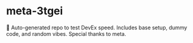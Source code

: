 ﻿# meta-3tgei

🤖 Auto-generated repo to test DevEx speed.
Includes base setup, dummy code, and random vibes.
Special thanks to meta.

